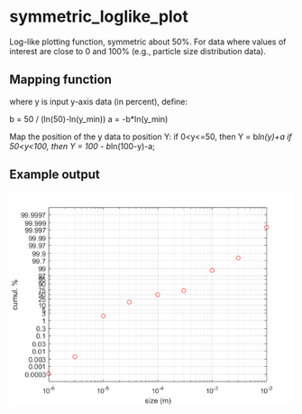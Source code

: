 # symmetric_loglike_plot
Log-like plotting function, symmetric about 50%. For data where values of interest are close to 0 and 100% (e.g., particle size distribution data).

## Mapping function
where y is input y-axis data (in percent), define: 

b = 50 / (ln(50)-ln(y_min))
a = -b*ln(y_min)

Map the position of the y data to position Y:
if 0<y<=50, then Y = b*ln(y)+a
if 50<y<100, then Y = 100 - b*ln(100-y)-a;

## Example output
![Example output](example_out.png)
